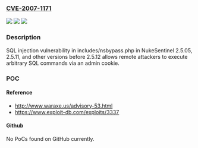 ### [CVE-2007-1171](https://cve.mitre.org/cgi-bin/cvename.cgi?name=CVE-2007-1171)
![](https://img.shields.io/static/v1?label=Product&message=n%2Fa&color=blue)
![](https://img.shields.io/static/v1?label=Version&message=n%2Fa&color=blue)
![](https://img.shields.io/static/v1?label=Vulnerability&message=n%2Fa&color=brighgreen)

### Description

SQL injection vulnerability in includes/nsbypass.php in NukeSentinel 2.5.05, 2.5.11, and other versions before 2.5.12 allows remote attackers to execute arbitrary SQL commands via an admin cookie.

### POC

#### Reference
- http://www.waraxe.us/advisory-53.html
- https://www.exploit-db.com/exploits/3337

#### Github
No PoCs found on GitHub currently.

